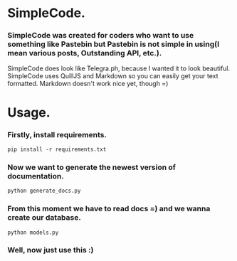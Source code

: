 # SimpleCode.
### SimpleCode was created for coders who want to use something like Pastebin but Pastebin is not simple in using(I mean various posts, Outstanding API, etc.).
SimpleCode does look like Telegra.ph, because I wanted it to look beautiful.
SimpleCode uses QuillJS and Markdown so you can easily get your text formatted.
Markdown doesn't work nice yet, though =)
# Usage.
### Firstly, install requirements.
``` pip install -r requirements.txt ```
### Now we want to generate the newest version of documentation.
``` python generate_docs.py ```
### From this moment we have to read docs =) and we wanna create our database.
``` python models.py ```
### Well, now just use this :)
